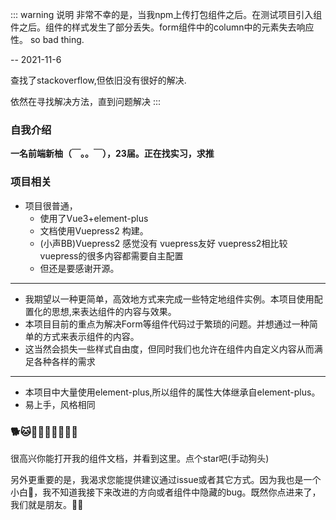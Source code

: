::: warning 说明
非常不幸的是，当我npm上传打包组件之后。在测试项目引入组件之后。组件的样式发生了部分丢失。form组件中的column中的元素失去响应性。 so bad thing.

  -- 2021-11-6

查找了stackoverflow,但依旧没有很好的解决.

依然在寻找解决方法，直到问题解决
:::

### 自我介绍

**一名前端新柚（￣。。￣），23届。正在找实习，求推**

### 项目相关


- 项目很普通，
  - 使用了Vue3+element-plus 
  - 文档使用Vuepress2 构建。
  - (小声BB)Vuepress2 感觉没有 vuepress友好 vuepress2相比较vuepress的很多内容都需要自主配置
  - 但还是要感谢开源。

---

- 我期望以一种更简单，高效地方式来完成一些特定地组件实例。本项目使用配置化的思想,来表达组件的内容与效果。
- 本项目目前的重点为解决Form等组件代码过于繁琐的问题。并想通过一种简单的方式来表示组件的内容。
- 这当然会损失一些样式自由度，但同时我们也允许在组件内自定义内容从而满足各种各样的需求

---

- 本项目中大量使用element-plus,所以组件的属性大体继承自element-plus。
- 易上手，风格相同


### 🐕🐱🦒🐖🐺🦊🐂🐏🦏

很高兴你能打开我的组件文档，并看到这里。点个star吧(手动狗头)

另外更重要的是，我渴求您能提供建议通过issue或者其它方式。因为我也是一个小白🤡，我不知道我接下来改进的方向或者组件中隐藏的bug。既然你点进来了，我们就是朋友。🐎🦏